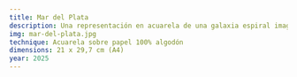 ```yaml
---
title: Mar del Plata
description: Una representación en acuarela de una galaxia espiral imaginaria, inspirada en la inmensidad del cosmos.
img: mar-del-plata.jpg
technique: Acuarela sobre papel 100% algodón
dimensions: 21 x 29,7 cm (A4)
year: 2025
---
```

